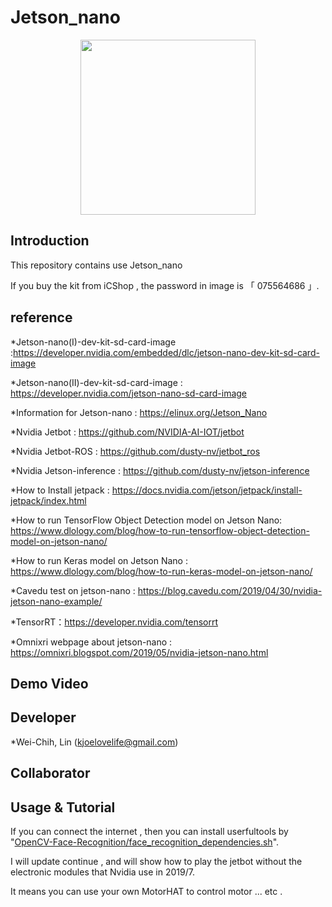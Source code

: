 # Jetson_nano

<p align="center">
  <img src="https://github.com/kjoelovelife/Jetson_nano/blob/master/icshop_jetson_nano.jpg" width="280">
</p>

## Introduction

This repository contains use Jetson_nano

If you buy the kit from iCShop , the password in image is 「 075564686 」.

## reference

*Jetson-nano(I)-dev-kit-sd-card-image :https://developer.nvidia.com/embedded/dlc/jetson-nano-dev-kit-sd-card-image

*Jetson-nano(II)-dev-kit-sd-card-image : https://developer.nvidia.com/jetson-nano-sd-card-image

*Information for Jetson-nano : https://elinux.org/Jetson_Nano

*Nvidia Jetbot : https://github.com/NVIDIA-AI-IOT/jetbot

*Nvidia Jetbot-ROS : https://github.com/dusty-nv/jetbot_ros

*Nvidia Jetson-inference : https://github.com/dusty-nv/jetson-inference

*How to Install jetpack : https://docs.nvidia.com/jetson/jetpack/install-jetpack/index.html

*How to run TensorFlow Object Detection model on Jetson Nano: https://www.dlology.com/blog/how-to-run-tensorflow-object-detection-model-on-jetson-nano/

*How to run Keras model on Jetson Nano : https://www.dlology.com/blog/how-to-run-keras-model-on-jetson-nano/

*Cavedu test on jetson-nano : https://blog.cavedu.com/2019/04/30/nvidia-jetson-nano-example/

*TensorRT：https://developer.nvidia.com/tensorrt

*Omnixri webpage about jetson-nano : https://omnixri.blogspot.com/2019/05/nvidia-jetson-nano.html

## Demo Video



## Developer

*Wei-Chih, Lin (kjoelovelife@gmail.com)

## Collaborator



## Usage & Tutorial

If you can connect the internet , then you can install userfultools by  "[OpenCV-Face-Recognition/face_recognition_dependencies.sh](https://github.com/kjoelovelife/Jetson_nano/blob/master/OpenCV-Face-Recognition/face_recognition_dependencies.sh)".

I will update continue , and will show how to play the jetbot without the electronic modules that Nvidia use in 2019/7.

It means you can use your own MotorHAT to control motor ... etc .


